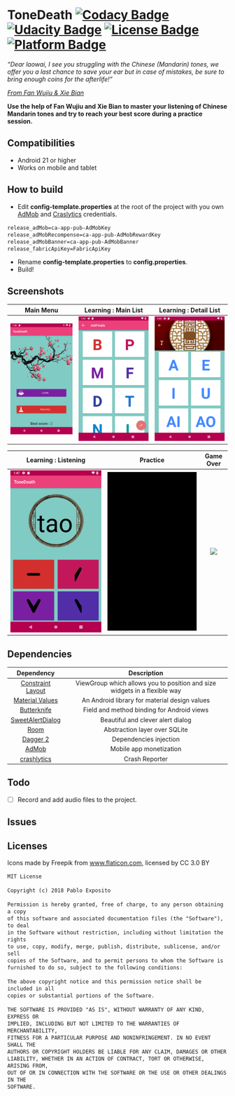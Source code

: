 # ToneDeath [![Codacy Badge](https://api.codacy.com/project/badge/Grade/5c2016587d3c40afb3d653074eb47f3b)](https://www.codacy.com/project/soundlicious/ToneDeath/dashboard?utm_source=github.com&amp;utm_medium=referral&amp;utm_content=soundlicious/ToneDeath&amp;utm_campaign=Badge_Grade_Dashboard) [![Udacity Badge](https://badgen.net/badge/udacity/Android%20Nanodegree/blue)](https://www.udacity.com/nanodegree) [![License Badge](https://badgen.net/badge/license/MIT/green)](https://github.com/soundlicious/ToneDeath/blob/master/LICENSE) [![Platform Badge](https://badgen.net/badge/platform/Android/green)]()

*“Dear laowai, I see you struggling with the Chinese (Mandarin) tones, we offer you a last chance to save your ear but in case of mistakes, be sure to bring enough coins for the afterlife!”*

*[From Fan Wujiu & Xie Bian](https://en.wikipedia.org/wiki/Heibai_Wuchang)*


**Use the help of Fan Wujiu and Xie Bian to master your listening of Chinese Mandarin tones and try to reach your best score during a practice session.**

## Compatibilities

* Android 21 or higher
* Works on mobile and tablet

## How to build

* Edit **config-template.properties** at the root of the project with you own [AdMob](https://firebase.google.com/docs/admob/android/quick-start) and [Craslytics](https://firebase.google.com/docs/crashlytics/get-started) credentials.

```
release_adMob=ca-app-pub-AdMobKey
release_adMobRecompense=ca-app-pub-AdMobRewardKey
release_adMobBanner=ca-app-pub-AdMobBanner
release_fabricApiKey=FabricApiKey
```

* Rename  **config-template.properties** to **config.properties**.
* Build!

## Screenshots

Main Menu            |  Learning : Main List |  Learning : Detail List
:-------------------------:|:-------------------------:|:-------------------------:
![](readme-res/MainMenu-Mobile.png)  |  ![](readme-res/Learning-MainList-Mobile.png) |  ![](readme-res/Learning_DetailList-Mobile.png)

Learning : Listening             |  Practice |  Game Over
:-------------------------:|:-------------------------:|:-------------------------:
![](readme-res/Learning-Listening-Mobile.png)  |  ![](readme-res/Practice-Mobile.gif) |  ![](readme-res/GameOver-Mobile.gif)

## Dependencies

Dependency          |  Description
:-------------------------:|:-------------------------:
[Constraint Layout](https://developer.android.com/reference/android/support/constraint/ConstraintLayout) | ViewGroup which allows you to position and size widgets in a flexible way
[Material Values](https://github.com/AoDevBlue/MaterialValues) | An Android library for material design values
[Butterknife](https://jakewharton.github.io/butterknife/) | Field and method binding for Android views
[SweetAlertDialog](https://github.com/thomper/sweet-alert-dialog) | Beautiful and clever alert dialog
[Room](https://developer.android.com/topic/libraries/architecture/room) |  Abstraction layer over SQLite
[Dagger 2](https://google.github.io/dagger/) | Dependencies injection
[AdMob](https://www.google.com/admob/) | Mobile app monetization
[crashlytics](http://try.crashlytics.com/) | Crash Reporter



## Todo

- [ ] Record and add audio files to the project.

## Issues

## Licenses

Icons made by Freepik from www.flaticon.com, licensed by CC 3.0 BY

```
MIT License

Copyright (c) 2018 Pablo Exposito

Permission is hereby granted, free of charge, to any person obtaining a copy
of this software and associated documentation files (the "Software"), to deal
in the Software without restriction, including without limitation the rights
to use, copy, modify, merge, publish, distribute, sublicense, and/or sell
copies of the Software, and to permit persons to whom the Software is
furnished to do so, subject to the following conditions:

The above copyright notice and this permission notice shall be included in all
copies or substantial portions of the Software.

THE SOFTWARE IS PROVIDED "AS IS", WITHOUT WARRANTY OF ANY KIND, EXPRESS OR
IMPLIED, INCLUDING BUT NOT LIMITED TO THE WARRANTIES OF MERCHANTABILITY,
FITNESS FOR A PARTICULAR PURPOSE AND NONINFRINGEMENT. IN NO EVENT SHALL THE
AUTHORS OR COPYRIGHT HOLDERS BE LIABLE FOR ANY CLAIM, DAMAGES OR OTHER
LIABILITY, WHETHER IN AN ACTION OF CONTRACT, TORT OR OTHERWISE, ARISING FROM,
OUT OF OR IN CONNECTION WITH THE SOFTWARE OR THE USE OR OTHER DEALINGS IN THE
SOFTWARE.
```
